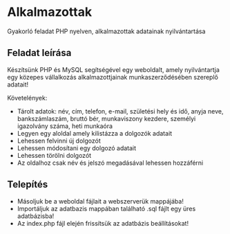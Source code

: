 # Alkalmazottak
Gyakorló feladat PHP nyelven, alkalmazottak adatainak nyilvántartása

## Feladat leírása
Készítsünk PHP és MySQL segítségével egy weboldalt, amely nyilvántartja egy közepes vállalkozás alkalmazottjainak munkaszerződésében szereplő adatait!

Követelények:
* Tárolt adatok: név, cím, telefon, e-mail, születési hely és idő, anyja neve, bankszámlaszám, bruttó bér, munkaviszony kezdere, személyi igazolvány száma, heti munkaóra
* Legyen egy aloldal amely kilistázza a dolgozók adatait
* Lehessen felvinni új dolgozót
* Lehessen módosítani egy dolgozó adatait
* Lehessen törölni dolgozót
* Az oldalhoz csak név és jelszó megadásával lehessen hozzáférni

## Telepítés

* Másoljuk be a weboldal fájlait a webszerverük mappájába!
* Importáljuk az adatbazis mappában található .sql fájlt egy üres adatbázisba!
* Az index.php fájl elején frissítsük az adatbázis beállításokat!
